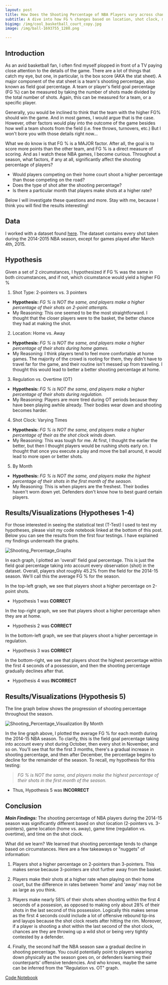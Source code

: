 ```yaml
---
layout: post
title: How Does the Shooting Percentage of NBA Players vary across changing circumstances?
subtitle: A dive into how FG % changes based on location, shot clock, month, and other factors
bigimg: /img/cool_basketball_court_copy.jpg
image: /img/ball-1693755_1280.png

---
```


## Introduction

As an avid basketball fan, I often find myself plopped in front of a TV paying close attention to the details of the game. There are a lot of things that catch my eye, but one, in particular, is the box score (AKA the stat sheet). A major component of the stat sheet is a team's shooting percentage, also known as field goal percentage. A team or player's field goal percentage (FG %) can be measured by taking the number of shots made divided by the total number of shots. Again, this can be measured for a team, or a specific player. 

Generally, you would be inclined to think that the team with the higher FG% should win the game. And in most games, I would argue that is the case. However, other factors would play into the outcome of the game besides how well a team shoots from the field (i.e. free throws, turnovers, etc.) But I won't bore you with those details right now...

What we do know is that FG % is a MAJOR factor. After all, the goal is to score more points than the other team, and FG % is a direct measure of scoring. And as I watch these NBA games, I become curious. Throughout a season, what factors, if any at all, significantly affect the shooting percentage of players?

- Would players competing on their home court shoot a higher percentage than those competing on the road?
- Does the type of shot alter the shooting percentage?
- Is there a particular month that players make shots at a higher rate?

Below I will investigate these questions and more. Stay with me, because I think you will find the results interesting!

## Data

I worked with a dataset found [here](https://www.kaggle.com/dansbecker/nba-shot-logs). The dataset contains every shot taken during the 2014-2015 NBA season, except for games played after March 4th, 2015. 

## Hypothesis

Given a set of 2 circumstances, I hypothesized if FG % was the same in both circumstances, and if not, which cicumstance would yield a higher FG %

1. Shot Type: 2-pointers vs. 3 pointers
  - **Hypothesis:** *FG % is NOT the same, and players make a higher percentage of their shots on 2-point attempts.*
  - My Reasoning: This one seemed to be the most straightforward. I thought that the closer players were to the basket, the better chance they had at making the shot.
  
2. Location: Home vs. Away
  - **Hypothesis:** *FG % is NOT the same, and players make a higher percentage of their shots during home games.*
  - My Reasoning: I think players tend to feel more comfortable at home games. The majority of the crowd is rooting for them, they didn't have to travel far for the game, and their routine isn't messed up from traveling. I thought this would lead to better a better shooting percentage at home.
  
3. Regulation vs. Overtime (OT)
  - **Hypothesis:** *FG % is NOT the same, and players make a higher percentage of their shots during regulation.*
  - My Reasoning: Players are more tired during OT periods because they have been playing awhile already. Their bodies wear down and shooting becomes harder.
  
4. Shot Clock: Varying Times
  - **Hypothesis:** *FG % is NOT the same, and players make a higher percentage of their as the shot clock winds down.*
  - My Reasoning: This was tough for me. At first, I thought the earlier the better, but then I thought players would be rushing shots early on. I thought that once you execute a play and move the ball around, it would lead to more open or better shots.
  
5. By Month
  - **Hypothesis:** *FG % is NOT the same, and players make the highest percentage of their shots in the first month of the season.*
  - My Reasoning: This is when players are the freshest. Their bodies haven't worn down yet. Defenders don't know how to best guard certain players.
  
## Results/Visualizations (Hypotheses 1-4)
  
For those interested in seeing the statistical test (T-Test) I used to test my hypotheses, please visit my code notebook linked at the bottom of this post. Below you can see the results from the first four testings. I have explained my findings underneath the graphs.

  ![Shooting_Percentage_Graphs](/img/final_graph.png)
  
In each graph, I plotted an 'overall' field goal percentage. This is just the field goal percentage taking into account every observation (shot) in the dataset. Overall, players shot roughly 45.2% from the field for the 2014-15 season. We'll call this the average FG % for the season. 

In the top-left graph, we see that players shoot a higher percentage on 2-point shots.
  - Hypothesis 1 was **CORRECT**
  
In the top-right graph, we see that players shoot a higher percentage when they are at home.
  - Hypothesis 2 was **CORRECT**
 
In the bottom-left graph, we see that players shoot a higher percentage in regulation.
  - Hypothesis 3 was **CORRECT**
  
In the bottom-right, we see that players shoot the highest percentage within the first 4 seconds of a possession, and then the shooting percentage gradually declines after that.
  - Hypothesis 4 was **INCORRECT**
  
## Results/Visualizations (Hypothesis 5)

The line graph below shows the progression of shooting percentage throughout the season.

 ![Shooting_Percentage_Visualization By Month](/img/Shooting_by_month.png)
 
In the line graph above, I plotted the average FG % for each month during the 2014-15 NBA season. To clarify, this is the field goal percentage taking into account every shot during October, then every shot in November, and so on. You'll see that for the first 3 months, there's a gradual increase in shooting percentage, and then after December, the percentage begins to decline for the remainder of the season. To recall, my hypothesis for this testing:
    
>*FG % is NOT the same, and players make the highest percentage of their shots in the first month of the season.*
    
  - Thus, Hypothesis 5 was **INCORRECT**

## Conclusion

***Main Findings:*** The shooting percentage of NBA players during the 2014-15 season was significantly different based on shot location (2-pointers vs. 3-pointers), game location (home vs. away), game time (regulation vs. overtime), and time on the shot clock.

What did we learn? We learned that shooting percentage tends to change based on circumstances. Here are a few takeaways or "nuggets" of information:

1. Players shot a higher percentage on 2-pointers than 3-pointers. This makes sense because 3-pointers are shot further away from the basket.

2. Players make their shots at a higher rate when playing on their home court, but the difference in rates between 'home' and 'away' may not be as large as you think.

3. Players make nearly 58% of their shots when shooting within the first 4 seconds of a possesion, as opposed to making only about 28% of their shots in the last second of this possession. Logically this makes sense as the first 4 seconds could include a lot of offensive rebound tip-ins and layups because the shot clock resets after hitting the rim. Moreover, if a player is shooting a shot within the last second of the shot clock, chances are they are throwing up a wild shot or being very tightly contested by a defender.

4. Finally, the second half the NBA season saw a gradual decline in shooting percentage. You could potentially point to players wearing down physically as the season goes on, or defenders learning their counterparts' offensive tendencies. And who knows, maybe the same can be inferred from the "Regulation vs. OT" graph.


[Code Notebook](https://github.com/dougscohen/Build-Week-1/blob/master/Shot_Logs.ipynb)
